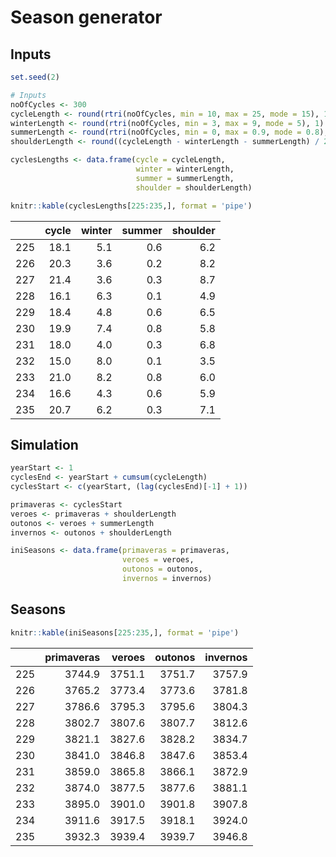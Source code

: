 # Season generator

## Inputs

``` r
set.seed(2)

# Inputs
noOfCycles <- 300
cycleLength <- round(rtri(noOfCycles, min = 10, max = 25, mode = 15), 1)
winterLength <- round(rtri(noOfCycles, min = 3, max = 9, mode = 5), 1)
summerLength <- round(rtri(noOfCycles, min = 0, max = 0.9, mode = 0.8), 1)
shoulderLength <- round((cycleLength - winterLength - summerLength) / 2, 1)

cyclesLengths <- data.frame(cycle = cycleLength,
                            winter = winterLength,
                            summer = summerLength,
                            shoulder = shoulderLength)

knitr::kable(cyclesLengths[225:235,], format = 'pipe')
```

|     | cycle | winter | summer | shoulder |
|:----|------:|-------:|-------:|---------:|
| 225 |  18.1 |    5.1 |    0.6 |      6.2 |
| 226 |  20.3 |    3.6 |    0.2 |      8.2 |
| 227 |  21.4 |    3.6 |    0.3 |      8.7 |
| 228 |  16.1 |    6.3 |    0.1 |      4.9 |
| 229 |  18.4 |    4.8 |    0.6 |      6.5 |
| 230 |  19.9 |    7.4 |    0.8 |      5.8 |
| 231 |  18.0 |    4.0 |    0.3 |      6.8 |
| 232 |  15.0 |    8.0 |    0.1 |      3.5 |
| 233 |  21.0 |    8.2 |    0.8 |      6.0 |
| 234 |  16.6 |    4.3 |    0.6 |      5.9 |
| 235 |  20.7 |    6.2 |    0.3 |      7.1 |

## Simulation

``` r
yearStart <- 1
cyclesEnd <- yearStart + cumsum(cycleLength)
cyclesStart <- c(yearStart, (lag(cyclesEnd)[-1] + 1))

primaveras <- cyclesStart
veroes <- primaveras + shoulderLength
outonos <- veroes + summerLength
invernos <- outonos + shoulderLength

iniSeasons <- data.frame(primaveras = primaveras,
                         veroes = veroes,
                         outonos = outonos,
                         invernos = invernos)
```

## Seasons

``` r
knitr::kable(iniSeasons[225:235,], format = 'pipe')
```

|     | primaveras | veroes | outonos | invernos |
|:----|-----------:|-------:|--------:|---------:|
| 225 |     3744.9 | 3751.1 |  3751.7 |   3757.9 |
| 226 |     3765.2 | 3773.4 |  3773.6 |   3781.8 |
| 227 |     3786.6 | 3795.3 |  3795.6 |   3804.3 |
| 228 |     3802.7 | 3807.6 |  3807.7 |   3812.6 |
| 229 |     3821.1 | 3827.6 |  3828.2 |   3834.7 |
| 230 |     3841.0 | 3846.8 |  3847.6 |   3853.4 |
| 231 |     3859.0 | 3865.8 |  3866.1 |   3872.9 |
| 232 |     3874.0 | 3877.5 |  3877.6 |   3881.1 |
| 233 |     3895.0 | 3901.0 |  3901.8 |   3907.8 |
| 234 |     3911.6 | 3917.5 |  3918.1 |   3924.0 |
| 235 |     3932.3 | 3939.4 |  3939.7 |   3946.8 |

